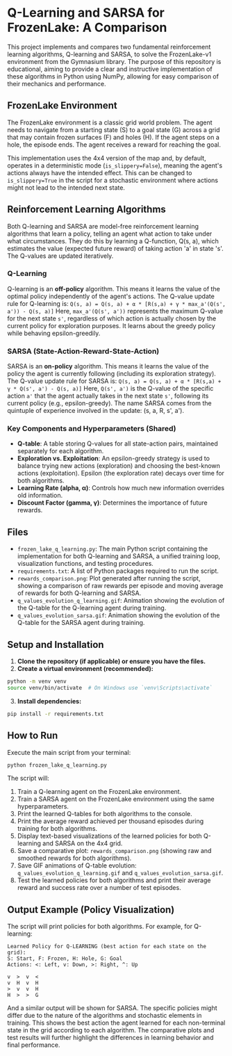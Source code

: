 # Q-Learning and SARSA for FrozenLake: A Comparison

This project implements and compares two fundamental reinforcement learning algorithms, Q-learning and SARSA, to solve the FrozenLake-v1 environment from the Gymnasium library. The purpose of this repository is educational, aiming to provide a clear and instructive implementation of these algorithms in Python using NumPy, allowing for easy comparison of their mechanics and performance.

## FrozenLake Environment

The FrozenLake environment is a classic grid world problem. The agent needs to navigate from a starting state (S) to a goal state (G) across a grid that may contain frozen surfaces (F) and holes (H). If the agent steps on a hole, the episode ends. The agent receives a reward for reaching the goal.

This implementation uses the 4x4 version of the map and, by default, operates in a deterministic mode (`is_slippery=False`), meaning the agent's actions always have the intended effect. This can be changed to `is_slippery=True` in the script for a stochastic environment where actions might not lead to the intended next state.

## Reinforcement Learning Algorithms

Both Q-learning and SARSA are model-free reinforcement learning algorithms that learn a policy, telling an agent what action to take under what circumstances. They do this by learning a Q-function, Q(s, a), which estimates the value (expected future reward) of taking action 'a' in state 's'. The Q-values are updated iteratively.

### Q-Learning

Q-learning is an **off-policy** algorithm. This means it learns the value of the optimal policy independently of the agent's actions. The Q-value update rule for Q-learning is:
`Q(s, a) = Q(s, a) + α * [R(s,a) + γ * max_a'(Q(s', a')) - Q(s, a)]`
Here, `max_a'(Q(s', a'))` represents the maximum Q-value for the next state `s'`, regardless of which action is actually chosen by the current policy for exploration purposes. It learns about the greedy policy while behaving epsilon-greedily.

### SARSA (State-Action-Reward-State-Action)

SARSA is an **on-policy** algorithm. This means it learns the value of the policy the agent is currently following (including its exploration strategy). The Q-value update rule for SARSA is:
`Q(s, a) = Q(s, a) + α * [R(s,a) + γ * Q(s', a') - Q(s, a)]`
Here, `Q(s', a')` is the Q-value of the specific action `a'` that the agent actually takes in the next state `s'`, following its current policy (e.g., epsilon-greedy). The name SARSA comes from the quintuple of experience involved in the update: (s, a, R, s', a').

### Key Components and Hyperparameters (Shared)

- **Q-table**: A table storing Q-values for all state-action pairs, maintained separately for each algorithm.
- **Exploration vs. Exploitation**: An epsilon-greedy strategy is used to balance trying new actions (exploration) and choosing the best-known actions (exploitation). Epsilon (the exploration rate) decays over time for both algorithms.
- **Learning Rate (alpha, α)**: Controls how much new information overrides old information.
- **Discount Factor (gamma, γ)**: Determines the importance of future rewards.

## Files

- `frozen_lake_q_learning.py`: The main Python script containing the implementation for both Q-learning and SARSA, a unified training loop, visualization functions, and testing procedures.
- `requirements.txt`: A list of Python packages required to run the script.
- `rewards_comparison.png`: Plot generated after running the script, showing a comparison of raw rewards per episode and moving average of rewards for both Q-learning and SARSA.
- `q_values_evolution_q_learning.gif`: Animation showing the evolution of the Q-table for the Q-learning agent during training.
- `q_values_evolution_sarsa.gif`: Animation showing the evolution of the Q-table for the SARSA agent during training.

## Setup and Installation

1. **Clone the repository (if applicable) or ensure you have the files.**
2. **Create a virtual environment (recommended):**
  ```bash
  python -m venv venv
  source venv/bin/activate  # On Windows use `venv\Scripts\activate`
  ```
3. **Install dependencies:**
  ```bash
  pip install -r requirements.txt
  ```

## How to Run

Execute the main script from your terminal:

```bash
python frozen_lake_q_learning.py
```

The script will:
1. Train a Q-learning agent on the FrozenLake environment.
2. Train a SARSA agent on the FrozenLake environment using the same hyperparameters.
3. Print the learned Q-tables for both algorithms to the console.
4. Print the average reward achieved per thousand episodes during training for both algorithms.
5. Display text-based visualizations of the learned policies for both Q-learning and SARSA on the 4x4 grid.
6. Save a comparative plot: `rewards_comparison.png` (showing raw and smoothed rewards for both algorithms).
7. Save GIF animations of Q-table evolution: `q_values_evolution_q_learning.gif` and `q_values_evolution_sarsa.gif`.
8. Test the learned policies for both algorithms and print their average reward and success rate over a number of test episodes.

## Output Example (Policy Visualization)

The script will print policies for both algorithms. For example, for Q-learning:

```
Learned Policy for Q-LEARNING (best action for each state on the grid):
S: Start, F: Frozen, H: Hole, G: Goal
Actions: <: Left, v: Down, >: Right, ^: Up

v  >  v  <
v  H  v  H
>  v  v  H
H  >  >  G
```
And a similar output will be shown for SARSA. The specific policies might differ due to the nature of the algorithms and stochastic elements in training.
This shows the best action the agent learned for each non-terminal state in the grid according to each algorithm.
The comparative plots and test results will further highlight the differences in learning behavior and final performance.
